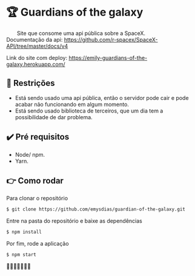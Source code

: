 # 🏆 Guardians of the galaxy

&emsp;&emsp;Site que consome uma api pública sobre a SpaceX. <br> Documentação da api: https://github.com/r-spacex/SpaceX-API/tree/master/docs/v4

Link do site com deploy: https://emily-guardians-of-the-galaxy.herokuapp.com/

## 🔨 Restrições

- Está sendo usado uma api pública, então o servidor pode cair e pode acabar não funcionando em algum momento.
- Está sendo usado biblioteca de terceiros, que um dia tem a possibilidade de dar problema.

## ✔️ Pré requisitos

- Node/ npm.
- Yarn.

## 👉 Como rodar

Para clonar o repositório

```bash
$ git clone https://github.com/emysdias/guardian-of-the-galaxy.git
```
Entre na pasta do repositório e baixe as dependências
```bash
$ npm install
```

Por fim, rode a aplicação
```bash
$ npm start
```

🚀🚀🚀🚀🚀🚀🚀